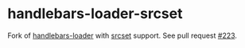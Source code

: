 # handlebars-loader-srcset

Fork of [handlebars-loader](https://www.npmjs.com/package/handlebars-loader) with [srcset](https://developer.mozilla.org/en-US/docs/Web/API/HTMLImageElement/srcset) support.
See pull request [#223](https://github.com/pcardune/handlebars-loader/pull/223).
